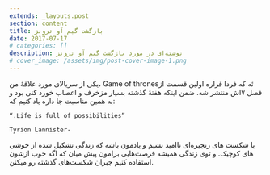```yaml
---
extends: _layouts.post
section: content
title: بازگشت گیم آو ترونز
date: 2017-07-17
# categories: []
description: نوشته‌ای در مورد بازگشت گیم آو ترونز
# cover_image: /assets/img/post-cover-image-1.png
---
```




یکی از سریالای مورد علاقهٔ من، Game of thronesئه که فردا قراره اولین قسمت از فصل ۷اش منتشر شه. ضمن اینکه هفتهٔ گذشته بسیار مزخرف و اعصاب خورد کنی بود و به همین مناسبت جا داره یاد کنیم که:

    “.Life is full of possibilities”

    Tyrion Lannister-

با شکست های زنجیره‌ای ناامید نشیم و یادمون باشه که زندگی تشکیل شده از خوشی های کوچیک. و توی زندگی همیشه فرصت‌هایی برامون پیش میان که اگه خوب ازشون استفاده کنیم جبران شکست‌های گذشته رو میکنن.
